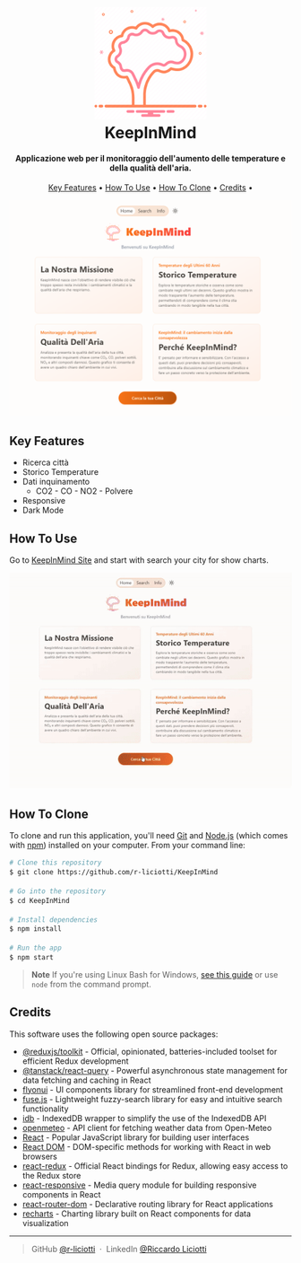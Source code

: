 <h1 align="center">
  <br>
  <a href="https://keepinmind-rliciotti.netlify.app/"><img src="https://github.com/r-liciotti/KeepInMind/blob/main/public/logo.png" alt="KeepInMind" width="200"></a>
  <br>
  KeepInMind
  <br>
</h1>

<h4 align="center">Applicazione web per il monitoraggio dell'aumento delle temperature e della qualità dell'aria.</h4>

<p align="center">
  <a href="#key-features">Key Features</a> •
  <a href="#how-to-use">How To Use</a> •
    <a href="#how-to-clone">How To Clone</a> •
  <a href="#credits">Credits</a> •
</p>

![screenshot](https://github.com/r-liciotti/KeepInMind/blob/main/public/screenshot/screenHome.png)

## Key Features

- Ricerca città
- Storico Temperature
- Dati inquinamento
  - CO2 - CO - NO2 - Polvere
- Responsive
- Dark Mode

## How To Use

Go to [KeepInMind Site](https://keepinmind-rliciotti.netlify.app/) and start with search your city for show charts.

![screenshot](https://github.com/r-liciotti/KeepInMind/blob/main/public/screenshot/rec1.gif)

## How To Clone

To clone and run this application, you'll need [Git](https://git-scm.com) and [Node.js](https://nodejs.org/en/download/) (which comes with [npm](http://npmjs.com)) installed on your computer. From your command line:

```bash
# Clone this repository
$ git clone https://github.com/r-liciotti/KeepInMind

# Go into the repository
$ cd KeepInMind

# Install dependencies
$ npm install

# Run the app
$ npm start
```

> **Note**
> If you're using Linux Bash for Windows, [see this guide](https://www.howtogeek.com/261575/how-to-run-graphical-linux-desktop-applications-from-windows-10s-bash-shell/) or use `node` from the command prompt.

## Credits

This software uses the following open source packages:

- [@reduxjs/toolkit](https://redux-toolkit.js.org/) - Official, opinionated, batteries-included toolset for efficient Redux development
- [@tanstack/react-query](https://tanstack.com/query/latest) - Powerful asynchronous state management for data fetching and caching in React
- [flyonui](https://www.npmjs.com/package/flyonui) - UI components library for streamlined front-end development
- [fuse.js](https://fusejs.io/) - Lightweight fuzzy-search library for easy and intuitive search functionality
- [idb](https://www.npmjs.com/package/idb) - IndexedDB wrapper to simplify the use of the IndexedDB API
- [openmeteo](https://www.npmjs.com/package/openmeteo) - API client for fetching weather data from Open-Meteo
- [React](https://react.dev/) - Popular JavaScript library for building user interfaces
- [React DOM](https://react.dev/) - DOM-specific methods for working with React in web browsers
- [react-redux](https://react-redux.js.org/) - Official React bindings for Redux, allowing easy access to the Redux store
- [react-responsive](https://www.npmjs.com/package/react-responsive) - Media query module for building responsive components in React
- [react-router-dom](https://reactrouter.com/) - Declarative routing library for React applications
- [recharts](https://recharts.org/en-US/) - Charting library built on React components for data visualization

---

> GitHub [@r-liciotti](https://github.com/r-liciotti) &nbsp;&middot;&nbsp;
> LinkedIn [@Riccardo Liciotti](www.linkedin.com/in/riccardo-liciotti-956401173)
